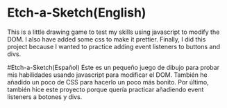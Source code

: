 # Etch-a-Sketch(English)
This is a little drawing game to test my skills using 
javascript to modify the DOM. I also have added some css 
to make it prettier. Finally, I did this project because I wanted to practice adding event listeners to buttons and divs.

#Etch-a-Sketch(Español)
Este es un pequeño juego de dibujo para probar mis habilidades usando javascript para modificar el DOM. También he añadido un poco de CSS para hacerlo un poco más bonito. Por último, también hice este proyecto porque quería practicar añadiendo event listeners a botones y divs.